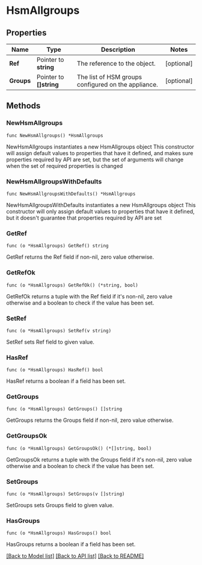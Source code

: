 # HsmAllgroups

## Properties

Name | Type | Description | Notes
------------ | ------------- | ------------- | -------------
**Ref** | Pointer to **string** | The reference to the object. | [optional] 
**Groups** | Pointer to **[]string** | The list of HSM groups configured on the appliance. | [optional] 

## Methods

### NewHsmAllgroups

`func NewHsmAllgroups() *HsmAllgroups`

NewHsmAllgroups instantiates a new HsmAllgroups object
This constructor will assign default values to properties that have it defined,
and makes sure properties required by API are set, but the set of arguments
will change when the set of required properties is changed

### NewHsmAllgroupsWithDefaults

`func NewHsmAllgroupsWithDefaults() *HsmAllgroups`

NewHsmAllgroupsWithDefaults instantiates a new HsmAllgroups object
This constructor will only assign default values to properties that have it defined,
but it doesn't guarantee that properties required by API are set

### GetRef

`func (o *HsmAllgroups) GetRef() string`

GetRef returns the Ref field if non-nil, zero value otherwise.

### GetRefOk

`func (o *HsmAllgroups) GetRefOk() (*string, bool)`

GetRefOk returns a tuple with the Ref field if it's non-nil, zero value otherwise
and a boolean to check if the value has been set.

### SetRef

`func (o *HsmAllgroups) SetRef(v string)`

SetRef sets Ref field to given value.

### HasRef

`func (o *HsmAllgroups) HasRef() bool`

HasRef returns a boolean if a field has been set.

### GetGroups

`func (o *HsmAllgroups) GetGroups() []string`

GetGroups returns the Groups field if non-nil, zero value otherwise.

### GetGroupsOk

`func (o *HsmAllgroups) GetGroupsOk() (*[]string, bool)`

GetGroupsOk returns a tuple with the Groups field if it's non-nil, zero value otherwise
and a boolean to check if the value has been set.

### SetGroups

`func (o *HsmAllgroups) SetGroups(v []string)`

SetGroups sets Groups field to given value.

### HasGroups

`func (o *HsmAllgroups) HasGroups() bool`

HasGroups returns a boolean if a field has been set.


[[Back to Model list]](../README.md#documentation-for-models) [[Back to API list]](../README.md#documentation-for-api-endpoints) [[Back to README]](../README.md)


